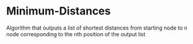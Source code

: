 # Minimum-Distances
Algorithm that outputs a list of shortest distances from starting node to n node corresponding to the nth position of the output list
